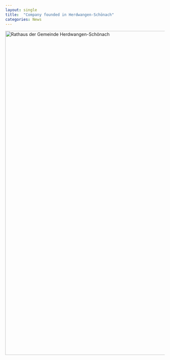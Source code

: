 ```yaml
---
layout: single
title:  "Company founded in Herdwangen-Schönach"
categories: News
---
```

<a title="CrazyD, CC BY-SA 3.0 DE &lt;https://creativecommons.org/licenses/by-sa/3.0/de/deed.en&gt;, via Wikimedia Commons" href="https://commons.wikimedia.org/wiki/File:Rathaus_der_Gemeinde_Herdwangen-Sch%C3%B6nach.jpg"><img width="1024" alt="Rathaus der Gemeinde Herdwangen-Schönach" src="https://upload.wikimedia.org/wikipedia/commons/thumb/9/9d/Rathaus_der_Gemeinde_Herdwangen-Sch%C3%B6nach.jpg/1024px-Rathaus_der_Gemeinde_Herdwangen-Sch%C3%B6nach.jpg"></a>
